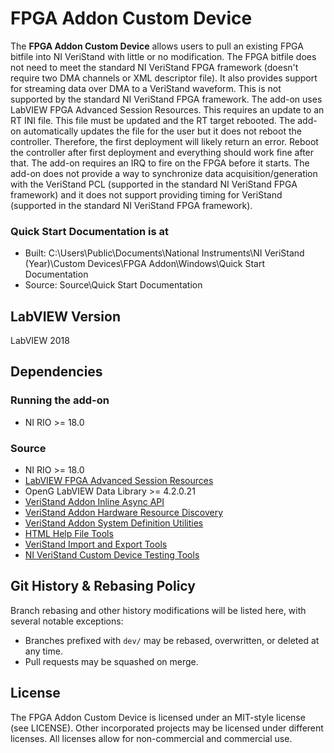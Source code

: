 # FPGA Addon Custom Device

The **FPGA Addon Custom Device** allows users to pull an existing FPGA bitfile into NI VeriStand with little or no modification. The FPGA bitfile does not need to meet the standard NI VeriStand FPGA framework (doesn't require two DMA channels or XML descriptor file). It also provides support for streaming data over DMA to a VeriStand waveform. This is not supported by the standard NI VeriStand FPGA framework.
The add-on uses LabVIEW FPGA Advanced Session Resources. This requires an update to an RT INI file. This file must be updated and the RT target rebooted. The add-on automatically updates the file for the user but it does not reboot the controller. Therefore, the first deployment will likely return an error. Reboot the controller after first deployment and everything should work fine after that.
The add-on requires an IRQ to fire on the FPGA before it starts.
The add-on does not provide a way to synchronize data acquisition/generation with the VeriStand PCL (supported in the standard NI VeriStand FPGA framework) and it does not support providing timing for VeriStand (supported in the standard NI VeriStand FPGA framework).

### Quick Start Documentation is at

- Built: C:\Users\Public\Documents\National Instruments\NI VeriStand (Year)\Custom Devices\FPGA Addon\Windows\Quick Start Documentation
- Source: Source\Quick Start Documentation

## LabVIEW Version

LabVIEW 2018

## Dependencies

### Running the add-on

- NI RIO >= 18.0

### Source

- NI RIO >= 18.0
- [LabVIEW FPGA Advanced Session Resources](https://decibel.ni.com/content/docs/DOC-35574)
- OpenG LabVIEW Data Library >= 4.2.0.21
- [VeriStand Addon Inline Async API](https://github.com/ni/niveristand-custom-device-inline-async-api)
- [VeriStand Addon Hardware Resource Discovery](https://github.com/NIVeriStandAdd-Ons/Hardware-Resource-Discovery)
- [VeriStand Addon System Definition Utilities](https://github.com/NIVeriStandAdd-Ons/VeriStand-Addon-System-Definition-Utilities)
- [HTML Help File Tools](https://github.com/NIVeriStandAdd-Ons/HTML-Help-File-Tools)
- [VeriStand Import and Export Tools](https://github.com/NIVeriStandAdd-Ons/VeriStand-Addon-CD-Import-and-Export-Tool)
- [NI VeriStand Custom Device Testing Tools](https://github.com/ni/niveristand-custom-device-testing-tools)

## Git History & Rebasing Policy

Branch rebasing and other history modifications will be listed here, with several notable exceptions:
- Branches prefixed with `dev/` may be rebased, overwritten, or deleted at any time.
- Pull requests may be squashed on merge.

## License
The FPGA Addon Custom Device is licensed under an MIT-style license (see LICENSE). Other incorporated projects may be licensed under different licenses. All licenses allow for non-commercial and commercial use.
